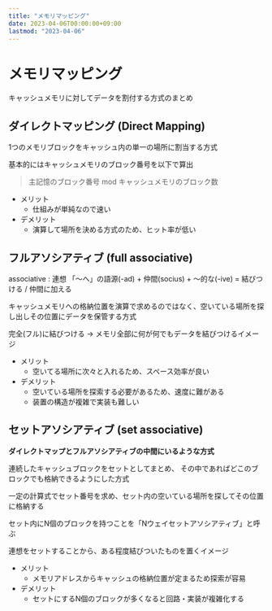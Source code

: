 ```yaml
---
title: "メモリマッピング"
date: 2023-04-06T00:00:00+09:00
lastmod: "2023-04-06"
---
```

# メモリマッピング

キャッシュメモリに対してデータを割付する方式のまとめ

## ダイレクトマッピング (Direct Mapping)

1つのメモリブロックをキャッシュ内の単一の場所に割当する方式

基本的にはキャッシュメモリのブロック番号を以下で算出
> 主記憶のブロック番号 mod キャッシュメモリのブロック数

- メリット
  - 仕組みが単純なので速い
- デメリット
  - 演算して場所を決める方式のため、ヒット率が低い

## フルアソシアティブ (full associative)

associative : 連想
「～へ」の語源(-ad) + 仲間(socius) + ～的な(-ive) = 結びつける / 仲間に加える 

キャッシュメモリへの格納位置を演算で求めるのではなく、空いている場所を探し出しその位置にデータを保管する方式

完全(フル)に結びつける -> メモリ全部に何が何でもデータを結びつけるイメージ 

- メリット
  - 空いてる場所に次々と入れるため、スペース効率が良い
- デメリット
  - 空いている場所を探索する必要があるため、速度に難がある
  - 装置の構造が複雑で実装も難しい

## セットアソシアティブ (set associative)

**ダイレクトマップとフルアソシアティブの中間にいるような方式**

連続したキャッシュブロックをセットとしてまとめ、
その中であればどこのブロックでも格納できるようにした方式

一定の計算式でセット番号を求め、セット内の空いている場所を探してその位置に格納する

セット内にN個のブロックを持つことを「Nウェイセットアソシアティブ」と呼ぶ

連想をセットすることから、ある程度結びついたものを置くイメージ

- メリット
  - メモリアドレスからキャッシュの格納位置が定まるため探索が容易
- デメリット
  - セットにするN個のブロックが多くなると回路・実装が複雑化する
